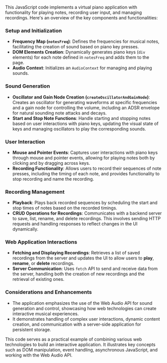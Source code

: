 This JavaScript code implements a virtual piano application with functionality for playing notes, recording user input, and managing recordings. Here's an overview of the key components and functionalities:

### Setup and Initialization
- **Frequency Map (`notesFreq`)**: Defines the frequencies for musical notes, facilitating the creation of sound based on piano key presses.
- **DOM Elements Creation**: Dynamically generates piano keys (`div` elements) for each note defined in `notesFreq` and adds them to the page.
- **Audio Context**: Initializes an `AudioContext` for managing and playing sounds.

### Sound Generation
- **Oscillator and Gain Node Creation (`createOscillatorAndGainNode`)**: Creates an oscillator for generating waveforms at specific frequencies and a gain node for controlling the volume, including an ADSR envelope for natural sounding note attacks and decays.
- **Start and Stop Note Functions**: Handle starting and stopping notes based on user interactions with piano keys, updating the visual state of keys and managing oscillators to play the corresponding sounds.

### User Interaction
- **Mouse and Pointer Events**: Captures user interactions with piano keys through mouse and pointer events, allowing for playing notes both by clicking and by dragging across keys.
- **Recording Functionality**: Allows users to record their sequences of note presses, including the timing of each note, and provides functionality to stop recording and name the recording.

### Recording Management
- **Playback**: Plays back recorded sequences by scheduling the start and stop times of notes based on the recorded timings.
- **CRUD Operations for Recordings**: Communicates with a backend server to save, list, rename, and delete recordings. This involves sending HTTP requests and handling responses to reflect changes in the UI dynamically.

### Web Application Interactions
- **Fetching and Displaying Recordings**: Retrieves a list of saved recordings from the server and updates the UI to allow users to **play**, **rename**, or **delete** recordings.
- **Server Communication**: Uses `fetch` API to send and receive data from the server, handling both the creation of new recordings and the retrieval of existing ones.

### Considerations and Enhancements
- The application emphasizes the use of the Web Audio API for sound generation and control, showcasing how web technologies can create interactive musical experiences.
- It demonstrates handling of complex user interactions, dynamic content creation, and communication with a server-side application for persistent storage.

This code serves as a practical example of combining various web technologies to build an interactive application. It illustrates key concepts such as DOM manipulation, event handling, asynchronous JavaScript, and working with the Web Audio API.
